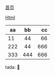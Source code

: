 [首页](/) <!-- 点击跳转到 根目录的 index.md -->

[Html](/Html/) <!-- 点击跳转到 foo 目录的 index.html -->

| aa        | bb           | cc  |
| ------------- |:-------------:| -----:|
|11      | 44 | 66 |
| 222      | 44      |   666 |
| 333 | 444      |    666 |

tada: :100: